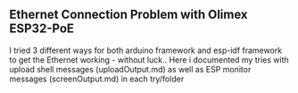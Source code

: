 ## Ethernet Connection Problem with Olimex ESP32-PoE

I tried 3 different ways for both arduino framework and esp-idf framework to get the Ethernet working - without luck..
Here i documented my tries with upload shell messages (uploadOutput.md) as well as ESP monitor messages (screenOutput.md) in each try/folder